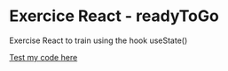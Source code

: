 # Exercice React - readyToGo

Exercise React to train using the hook useState()

[Test my code here](https://main--readytogo-guillaumepatti.netlify.app/)
